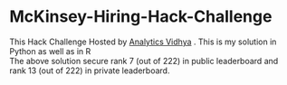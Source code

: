 # McKinsey-Hiring-Hack-Challenge
This Hack Challenge Hosted by [Analytics Vidhya](http://www.analyticsvidhya.com) .
This is my solution in Python as well as in R <br />
The above solution secure rank 7 (out of 222) in public leaderboard and rank 13 (out of 222) in private leaderboard.

